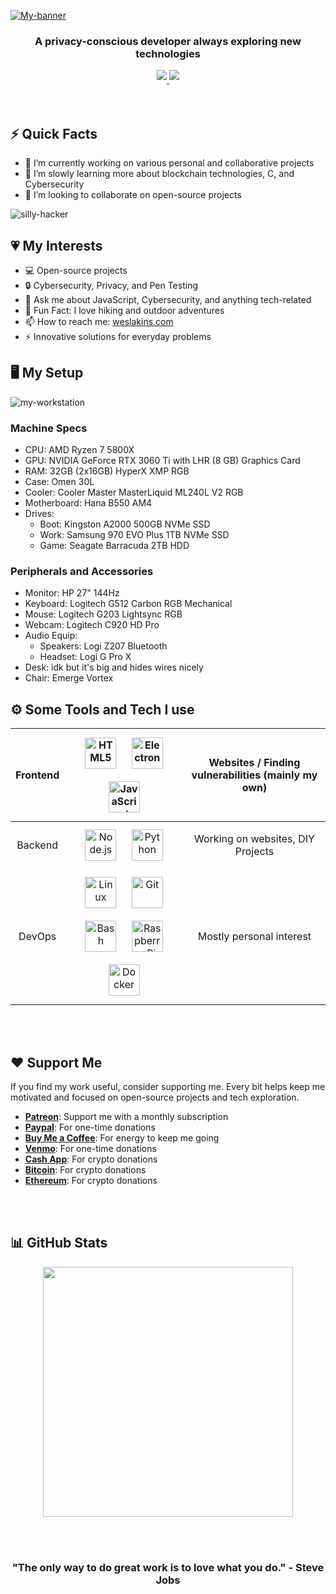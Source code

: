 <!--
Welcome to my GitHub README source! Glad you made it here. Crafting this was a delightful challenge.
-->

[![My-banner](https://firebasestorage.googleapis.com/v0/b/mern-blog-530c9.appspot.com/o/Neon%20Modern%20Cyber%20Punk%20YouTube%20Banner.png?alt=media&token=e5b5018c-336c-4f4f-b98b-d28058c6c509)](https://weslakins.com)

<h3 align="center">A privacy-conscious developer always exploring new technologies</h3>
<div align="center">

  <!--
  Active here:
  -->

  <a href="https://twitter.com/WeslenLakins" target="_blank">
    <img src="https://img.shields.io/badge/Twitter-1DA1F2?style=for-the-badge&logo=twitter&logoColor=white" style="margin-bottom: 5px;"/>
  </a>
  <a href="https://steamcommunity.com/profiles/76561199306130179" target="_blank">
    <img src="https://img.shields.io/badge/Steam-171A21?style=for-the-badge&logo=steam&logoColor=white" style="margin-bottom: 5px;"/>
  </a>

</div>

</div>
<br><br>

## ⚡️ Quick Facts

- 🔭 I’m currently working on various personal and collaborative projects
- 🌱 I’m slowly learning more about blockchain technologies, C, and Cybersecurity
- 👯 I’m looking to collaborate on open-source projects

![silly-hacker](https://media.giphy.com/media/v1.Y2lkPTc5MGI3NjExajljN21pYjRhdHViaW1tc3hlamFsdW5wNXBhbmthZ3JxMWUwZXU3bCZlcD12MV9naWZzX3NlYXJjaCZjdD1n/YQitE4YNQNahy/giphy.gif)

## :heartpulse: My Interests

- :computer: Open-source projects
- :lock: Cybersecurity, Privacy, and Pen Testing
- 💬 Ask me about JavaScript, Cybersecurity, and anything tech-related
- 🎉 Fun Fact: I love hiking and outdoor adventures
- 📫 How to reach me: [weslakins.com](https://weslakins.com)
- :zap: Innovative solutions for everyday problems

## 🖥️ My Setup

![my-workstation](https://firebasestorage.googleapis.com/v0/b/mern-blog-530c9.appspot.com/o/wtl-setup-2024.jpg?alt=media&token=781715cc-4ff8-448e-82b5-13e1c2e1535a)

### Machine Specs

- CPU: AMD Ryzen 7 5800X
- GPU: NVIDIA GeForce RTX 3060 Ti with LHR (8 GB) Graphics Card
- RAM: 32GB (2x16GB) HyperX XMP RGB
- Case: Omen 30L
- Cooler: Cooler Master MasterLiquid ML240L V2 RGB
- Motherboard: Hana B550 AM4
- Drives:
  - Boot: Kingston A2000 500GB NVMe SSD
  - Work: Samsung 970 EVO Plus 1TB NVMe SSD
  - Game: Seagate Barracuda 2TB HDD

### Peripherals and Accessories

- Monitor: HP 27" 144Hz
- Keyboard: Logitech G512 Carbon RGB Mechanical
- Mouse: Logitech G203 Lightsync RGB
- Webcam: Logitech C920 HD Pro
- Audio Equip:
  - Speakers: Logi Z207 Bluetooth
  - Headset: Logi G Pro X
- Desk: idk but it's big and hides wires nicely
- Chair: Emerge Vortex

## ⚙️ Some Tools and Tech I use

| Frontend |                                                                                                                                           <img style="margin: 10px" src="https://profilinator.rishav.dev/skills-assets/html5-original-wordmark.svg" alt="HTML5" height="50" /> <img style="margin: 10px" src="https://profilinator.rishav.dev/skills-assets/electron-original.svg" alt="Electron" height="50" /> <img style="margin: 10px" src="https://profilinator.rishav.dev/skills-assets/javascript-original.svg" alt="JavaScript" height="50" />                                                                                                                                            | Websites / Finding vulnerabilities (mainly my own) |
| :------: | :-----------------------------------------------------------------------------------------------------------------------------------------------------------------------------------------------------------------------------------------------------------------------------------------------------------------------------------------------------------------------------------------------------------------------------------------------------------------------------------------------------------------------------------------------------------------------------------------------------------------------------------------------------------------------------------------------: | :------------------------------------------------: |
| Backend  |                                                                                                                                                                                                               <img style="margin: 10px" src="https://profilinator.rishav.dev/skills-assets/nodejs-original-wordmark.svg" alt="Node.js" height="50" /> <img style="margin: 10px" src="https://profilinator.rishav.dev/skills-assets/python-original.svg" alt="Python" height="50" />                                                                                                                                                                                                               |         Working on websites, DIY Projects          |
|  DevOps  | <img style="margin: 10px" src="https://profilinator.rishav.dev/skills-assets/linux-original.svg" alt="Linux" height="50" /> <img style="margin: 10px" src="https://profilinator.rishav.dev/skills-assets/git-scm-icon.svg" alt="Git" height="50" /> <img style="margin: 10px" src="https://profilinator.rishav.dev/skills-assets/gnu_bash-icon.svg" alt="Bash" height="50" /> <img style="margin: 10px" src="https://upload.wikimedia.org/wikipedia/de/thumb/c/cb/Raspberry_Pi_Logo.svg/570px-Raspberry_Pi_Logo.svg.png" alt="Raspberry Pi" height="50" /> <img style="margin: 10px" src="https://profilinator.rishav.dev/skills-assets/docker-original-wordmark.svg" alt="Docker" height="50" /> |              Mostly personal interest              |

<br><br>

## ❤️ Support Me

<p>If you find my work useful, consider supporting me. Every bit helps keep me motivated and focused on open-source projects and tech exploration.</p>

- **[Patreon](https://patreon.com/yourpatreon)**: Support me with a monthly subscription
- **[Paypal](https://paypal.me/yourpaypal)**: For one-time donations
- **[Buy Me a Coffee](https://buymeacoffee.com/yourbuymeacoffee)**: For energy to keep me going
- **[Venmo](https://venmo.com/yourvenmo)**: For one-time donations
- **[Cash App](https://cash.app/$yourcashapp)**: For crypto donations
- **[Bitcoin](https://yourbitcoinwallet)**: For crypto donations
- **[Ethereum](https://yourethereumwallet)**: For crypto donations

<br><br>

## 📊 GitHub Stats

<p align="center">
  <img src="https://github-readme-stats.vercel.app/api?username=WeslenLakins&show_icons=true&theme=radical" width="400">
</p>

<br><br>

<div align="center">
  <h3>"The only way to do great work is to love what you do." - Steve Jobs</h3>
</div>
